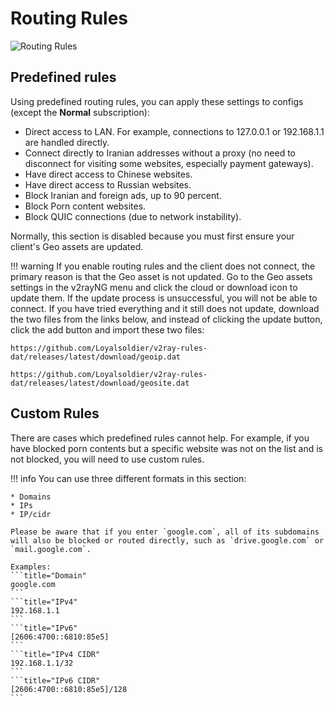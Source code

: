# Routing Rules

![Routing Rules](../images/routing-rules.jpg)

## Predefined rules

Using predefined routing rules, you can apply these settings to configs (except the **Normal** subscription):

* Direct access to LAN. For example, connections to 127.0.0.1 or 192.168.1.1 are handled directly.
* Connect directly to Iranian addresses without a proxy (no need to disconnect for visiting some websites, especially payment gateways).
* Have direct access to Chinese websites.
* Have direct access to Russian websites.
* Block Iranian and foreign ads, up to 90 percent.
* Block Porn content websites.
* Block QUIC connections (due to network instability).

Normally, this section is disabled because you must first ensure your client's Geo assets are updated.

!!! warning
    If you enable routing rules and the client does not connect, the primary reason is that the Geo asset is not updated. Go to the Geo assets settings in the v2rayNG menu and click the cloud or download icon to update them. If the update process is unsuccessful, you will not be able to connect. If you have tried everything and it still does not update, download the two files from the links below, and instead of clicking the update button, click the add button and import these two files:

```title="GeoIP"
https://github.com/Loyalsoldier/v2ray-rules-dat/releases/latest/download/geoip.dat
```

```title="GeoSite"
https://github.com/Loyalsoldier/v2ray-rules-dat/releases/latest/download/geosite.dat
```

## Custom Rules

There are cases which predefined rules cannot help. For example, if you have blocked porn contents but a specific website was not on the list and is not blocked, you will need to use custom rules.

!!! info
    You can use three different formats in this section:

    * Domains
    * IPs 
    * IP/cidr

    Please be aware that if you enter `google.com`, all of its subdomains will also be blocked or routed directly, such as `drive.google.com` or `mail.google.com`.

    Examples:
    ```title="Domain"
    google.com
    ```
    ```title="IPv4"
    192.168.1.1
    ```
    ```title="IPv6"
    [2606:4700::6810:85e5]
    ```
    ```title="IPv4 CIDR"
    192.168.1.1/32
    ```
    ```title="IPv6 CIDR"
    [2606:4700::6810:85e5]/128
    ```
